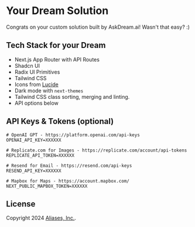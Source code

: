 # Your Dream Solution

Congrats on your custom solution built by AskDream.ai! Wasn't that easy? :)

## Tech Stack for your Dream

- Next.js App Router with API Routes
- Shadcn UI
- Radix UI Primitives
- Tailwind CSS
- Icons from [Lucide](https://lucide.dev)
- Dark mode with `next-themes`
- Tailwind CSS class sorting, merging and linting.
- API options below

## API Keys & Tokens (optional)

```
# OpenAI GPT - https://platform.openai.com/api-keys
OPENAI_API_KEY=XXXXXX 

# Replicate.com for Images - https://replicate.com/account/api-tokens
REPLICATE_API_TOKEN=XXXXXX

# Resend for Email - https://resend.com/api-keys
RESEND_API_KEY=XXXXXX

# Mapbox for Maps - https://account.mapbox.com/
NEXT_PUBLIC_MAPBOX_TOKEN=XXXXXX
```

## License

Copyright 2024 [Aliases, Inc.](https://aliases.co).
